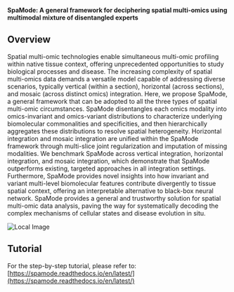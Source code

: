 **SpaMode: A general framework for deciphering spatial multi-omics using multimodal mixture of disentangled experts**

## Overview
Spatial multi-omic technologies enable simultaneous multi-omic profiling within native tissue context, offering unprecedented opportunities to study biological processes and disease. The increasing complexity of spatial multi-omics data demands a versatile model capable of addressing diverse scenarios, typically vertical (within a section), horizontal (across sections), and mosaic (across distinct omics) integration. 
Here, we propose SpaMode, a general framework that can be adopted to all the three types of spatial multi-omic circumstances. SpaMode disentangles each omics modality into omics-invariant and omics-variant distributions to characterize underlying biomolecular commonalities and specificities, and then hierarchically aggregates these distributions to resolve spatial heterogeneity. Horizontal integration and mosaic integration are unified within the SpaMode framework through multi-slice joint regularization and imputation of missing modalities. We benchmark SpaMode across vertical integration, horizontal integration, and mosaic integration, which demonstrate that SpaMode outperforms existing, targeted approaches in all integration settings. Furthermore, SpaMode provides novel insights into how invariant and variant multi-level biomolecular features contribute divergently to tissue spatial context, offering an interpretable alternative to black-box neural network. SpaMode provides a general and trustworthy solution for spatial multi-omic data analysis, paving the way for systematically decoding the complex mechanisms of cellular states and disease evolution in situ.

![Local Image](./Pic/Fig1_Framework.jpg)

## Tutorial
For the step-by-step tutorial, please refer to:
[https://spamode.readthedocs.io/en/latest/](https://spamode.readthedocs.io/en/latest/)